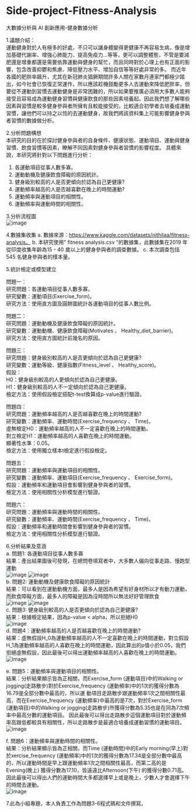 # Side-project-Fitness-Analysis

大數據分析與 AI 創新應用-健身數據分析

1.議題介紹：  
  	運動健身對於人有極多的好處，不只可以讓身體變得更健康不再容易生病，像是增加基礎代謝率、增強心肺能力、提高免疫力…等等，更可以調整體態，不管是要減肥還是增重都還是需要依靠運動與健身的幫忙，而且同時對於心理上也有正面的影響，包含改善抑鬱和焦慮、降低壓力水平、增加自信等等好處非常的多。
  而近年各國的肥胖率飆升，尤其在新冠肺炎猖獗期間許多人關在家數月連家門都極少踏出，如今社會已恢復正常運作，所以應該趁機鼓勵更多人去運動來降低肥胖率，但要從不運動到習慣去運動健身是非常困難的，所以如果要推廣必須用大多數人能夠接受且容易成為運動健身習慣與健康飲食的那些因素培養起。因此我們想了解哪些因素與習慣是較多健身參與者所擁有且較能接受的，比較適合初學者去培養成運動習慣，讓他們可以持之以恆的去運動健身，故我們將該資料集上可能影響健身參與者習慣的數據做分析。

2.分析問題構想  
	本研究的目的在於探討健身參與者的自身條件、健康狀態、運動項目、運動與健身習慣、飲食習慣等因素，瞭解不同因素對健身參與者習慣的影響程度。
具體來說，本研究將針對以下問題進行分析：
  1. 各運動項目從事人數多寡。
  2. 運動動機及健康飲食障礙的原因統計。
  3. 健身級別較高的人是否更傾向於認為自己更健康?
  4. 運動頻率越高的人是否越喜歡在晚上的時間運動?
  5. 運動頻率與運動項目的相關性。
  6. 運動頻率與運動時間的相關性。

3.分析流程圖  
![image](https://github.com/cindy392/Side-project-Fitness-Analysis/assets/91950203/a166a64b-2ba0-4bfd-872c-49f40911ed6c)

4.數據集收集
  a.	數據來源：https://www.kaggle.com/datasets/nithilaa/fitness-analysis。
  b.	本研究使用" fitness analysis.csv "的數據集，此數據集在2019 年從印度收集年齡為15 - 40 歲以上的健身參與者的調查數據。
  c.	本次調查包括 545 名健身參與者的樣本量。

5.統計檢定或模型建立

  問題一：  
    研究問題：各運動項目從事人數多寡。  
    研究變數：運動項目(Exercise_form)。  
    研究方法：使用直方圖及圓餅圖統計各運動項目的從事人數比例。  
    
  問題二：  
    研究問題：運動動機及健康飲食障礙的原因統計。  
    研究變數：運動動機、健康飲食障礙(Motivates 、 Healthy_diet_barrier)。  
    研究方法：使用直方圖統計前幾名的原因。  
    
  問題三：  
    研究問題：健身級別較高的人是否更傾向於認為自己更健康?  
    研究變數：運動等級、健康指數(Fitness_level 、 Healthy_score)。  
    假設：  
    H0：健身級別較高的人更傾向於認為自己更健康。  
    H1：健身級別較高的人不一定傾向於認為自己更健康。  
    檢定方法：使用假設檢定搭配t-test換算成p-value進行驗證。  
    
  問題四：  
    研究問題：運動頻率越高的人是否越喜歡在晚上的時間運動?  
    研究變數：運動頻率、運動時間(Exercise_frequency 、 Time)。  
    虛無檢定H0：運動頻率越高的人不一定喜歡在晚上的時間運動。  
    對立檢定H1：運動頻率越高的人喜歡在晚上的時間運動。  
    顯著性水準：0.05。  
    檢定方法：使用獨立樣本t檢定進行假設檢定。  
    
  問題五：  
    研究問題：運動頻率與運動項目的相關性。  
    研究變數：運動頻率、運動項目(Exercise_frequency 、 Exercise_form)。  
    假設：運動頻率和運動項目會影響到健身參與者的習慣。  
    檢定方法：使用相關性分析模型進行驗證。  
    
  問題六：  
    研究問題：運動頻率與運動時間的相關性。  
    研究變數：運動頻率、運動時間(Exercise_frequency 、 Time)。  
    假設：運動頻率和運動時間會影響到健身參與者的習慣。  
    檢定方法：使用相關性分析模型進行驗證。  

6.分析結果及意涵  
  a.	問題1: 各運動項目從事人數多寡  
  結果：產出結果圖後可發現，在總問卷填寫者中，大多數人偏向從事走路、慢跑型運動  
  ![image](https://github.com/cindy392/Side-project-Fitness-Analysis/assets/91950203/a26daa08-ffec-4c42-9c5d-2b25a7d3eeb3)
  ![image](https://github.com/cindy392/Side-project-Fitness-Analysis/assets/91950203/3f76da1d-dadb-4d10-a2fb-d3a66a0f3744)  
  b.	問題2: 運動動機及健康飲食障礙的原因統計  
  結果：可以看到在運動動機方面，最多人是因為希望有好身材所以才有動力運動，而飲食障礙方面，最多人的障礙是因為沒時間所以無法好好管理飲食  
 	![image](https://github.com/cindy392/Side-project-Fitness-Analysis/assets/91950203/61cbc490-858a-4693-8a04-1ce725bc047a)
  ![image](https://github.com/cindy392/Side-project-Fitness-Analysis/assets/91950203/aa82709e-7674-41ba-915c-9aed88e8620e)  
  c.	問題3: 健身級別較高的人是否更傾向於認為自己更健康?  
  結果：根據檢定結果，因為p-value < alpha，所以拒絕H0  
  ![image](https://github.com/cindy392/Side-project-Fitness-Analysis/assets/91950203/a079ca19-c80a-49b1-a4bb-19575b831af1)  
  d.  問題4：運動頻率越高的人是否越喜歡在晚上的時間運動?  
  結果：虛無假設H_0為運動頻率越高的人不一定喜歡在晚上的時間運動，對立假設H_1為運動頻率越高的人喜歡在晚上的時間運動，因此算出的p值小於0.05，我們拒絕虛無假設，因此最後可以得出運動頻率越高的人喜歡在晚上的時間運動。  
  ![image](https://github.com/cindy392/Side-project-Fitness-Analysis/assets/91950203/9d0e6eca-829e-4b46-be5f-a6207e5abaec)
  
  e.	問題5：運動頻率與運動項目的相關性。  
  結果：分析結果顯示皆為正相關，而Exercise_form (運動項目)中的Walking or jogging(走路散步)對於Exercise_frequency (運動頻率)中的1次的獲得分數為16.79是全部分數中最高的，所以運   動項目走路散步跟運動頻率1次之間相關性最高，而在Exercise_frequency (運動頻率)中最高的是7次，對於Exercise_form (運動項目)中的Walking or jogging(走路散步)所獲得分數為5.35也是在同為7次頻率中最高分數的運動項目。
  因此最後可以得出走路散步這個運動項目對於運動頻率高跟低都較具有相關性，所以走路散步是最適合培養成運動習慣的運動項目。  
  ![image](https://github.com/cindy392/Side-project-Fitness-Analysis/assets/91950203/0bfebf8e-a88a-4189-840a-228389e48121)

  f.	問題6：運動頻率與運動時間的相關性。  
  結果：分析結果顯示皆為正相關，而Time (運動時間)中的Early morning(早上)對於xercise_frequency (運動頻率)中的1次的獲得分數為17.34是全部分數中最高的，所以運動時間是早上跟運動頻率1次之間相關性最高，而第二高的是Evening(晚上) 獲得分數為17.10，皆遠遠比Afternoon(下午) 的獲得分數0.71高。因此最後可以得出人們的運動時間大多都選擇早上或是晚上，少數人才會選擇下午的時間去運動。  
  ![image](https://github.com/cindy392/Side-project-Fitness-Analysis/assets/91950203/cdea9873-9e6d-4c0d-81d1-4ee1562d22f5)

7.此為小組專題，本人負責工作為問題3-6程式碼和文件撰寫。



  





  


